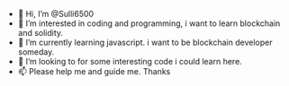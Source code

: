- 👋 Hi, I’m @Sulli6500
- 👀 I’m interested in coding and programming, i want to learn blockchain and solidity.
- 🌱 I’m currently learning javascript. i want to be blockchain developer someday.
- 💞️ I’m looking to for some interesting code i could learn here.
- 📫 Please help me and guide me. Thanks

<!---
Sulli6500/Sulli6500 is a ✨ special ✨ repository because its `README.md` (this file) appears on your GitHub profile.
You can click the Preview link to take a look at your changes.
--->
